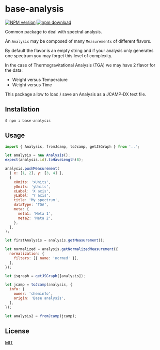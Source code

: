 # base-analysis

[![NPM version][npm-image]][npm-url]
[![npm download][download-image]][download-url]

Common package to deal with spectral analysis.

An `Analysis` may be composed of many `Measurements` of different flavors.

By default the flavor is an empty string and if your analysis only generates
one spectrum you may forget this level of complexity.

In the case of Thermogravitational Analysis (TGA) we may have 2 flavor for the data:

- Weight versus Temperature
- Weight versus Time

This package allow to load / save an Analysis as a JCAMP-DX text file.

## Installation

`$ npm i base-analysis`

## Usage

```js
import { Analysis, fromJcamp, toJcamp, getJSGraph } from '..';

let analysis = new Analysis();
expect(analysis.id).toHaveLength(8);

analysis.pushMeasurement(
  { x: [1, 2], y: [3, 4] },
  {
    xUnits: 'xUnits',
    yUnits: 'yUnits',
    xLabel: 'X axis',
    yLabel: 'Y axis',
    title: 'My spectrum',
    dataType: 'TGA',
    meta: {
      meta1: 'Meta 1',
      meta2: 'Meta 2',
    },
  },
);

let firstAnalysis = analysis.getMeasurement();

let normalized = analysis.getNormalizedMeasurement({
  normalization: {
    filters: [{ name: 'normed' }],
  },
});

let jsgraph = getJSGraph([analysis]);

let jcamp = toJcamp(analysis, {
  info: {
    owner: 'cheminfo',
    origin: 'Base analysis',
  },
});

let analysis2 = fromJcamp(jcamp);
```

## License

[MIT](./LICENSE)

[npm-image]: https://img.shields.io/npm/v/base-analysis.svg
[npm-url]: https://www.npmjs.com/package/base-analysis
[download-image]: https://img.shields.io/npm/dm/base-analysis.svg
[download-url]: https://www.npmjs.com/package/base-analysis

